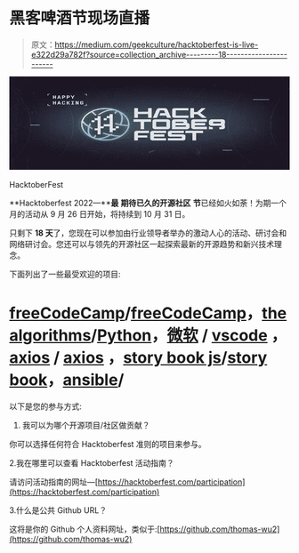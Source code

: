 # 黑客啤酒节现场直播

> 原文：<https://medium.com/geekculture/hacktoberfest-is-live-e322d29a782f?source=collection_archive---------18----------------------->

![](img/57c814c8a4892317d71dac2477f11134.png)

HacktoberFest

**Hacktoberfest 2022—****最** **期待已久的开源社区** **节**已经如火如荼！为期一个月的活动从 9 月 26 日开始，将持续到 10 月 31 日。

只剩下 **18 天**了，您现在可以参加由行业领导者举办的激动人心的活动、研讨会和网络研讨会。您还可以与领先的开源社区一起探索最新的开源趋势和新兴技术理念。

下面列出了一些最受欢迎的项目:

# [freeCodeCamp](https://github.com/freeCodeCamp)/[freeCodeCamp](https://github.com/freeCodeCamp/freeCodeCamp)，[the algorithms](https://github.com/TheAlgorithms)/[Python](https://github.com/TheAlgorithms/Python)，[微软](https://github.com/microsoft) / [vscode](https://github.com/microsoft/vscode) ， [axios](https://github.com/axios) / [axios](https://github.com/axios/axios) ，[story book js](https://github.com/storybookjs)/[story book](https://github.com/storybookjs/storybook)，[ansible](https://github.com/ansible)/

以下是您的参与方式:

1.  我可以为哪个开源项目/社区做贡献？

你可以选择任何符合 Hacktoberfest 准则的项目来参与。

2.我在哪里可以查看 Hacktoberfest 活动指南？

请访问活动指南的网址—[https://hacktoberfest.com/participation](https://hacktoberfest.com/participation)

3.什么是公共 Github URL？

这将是你的 Github 个人资料网址，类似于:[https://github.com/thomas-wu2](https://github.com/thomas-wu2)
